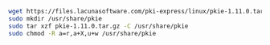 ﻿```sh
wget https://files.lacunasoftware.com/pki-express/linux/pkie-1.11.0.tar.gz
sudo mkdir /usr/share/pkie
sudo tar xzf pkie-1.11.0.tar.gz -C /usr/share/pkie
sudo chmod -R a=r,a+X,u+w /usr/share/pkie
```
